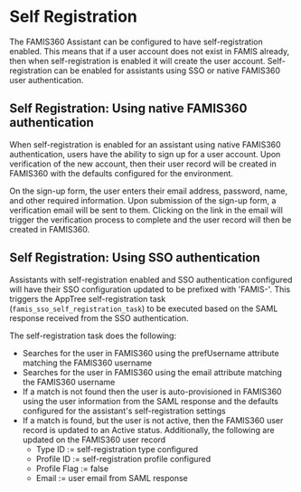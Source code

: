 # Self Registration

The FAMIS360 Assistant can be configured to have self-registration enabled.  This means that if a user account does not exist in FAMIS already, then when self-registration is enabled it will create the user account.  Self-registration can be enabled for assistants using SSO or native FAMIS360 user authentication.

## Self Registration:  Using native FAMIS360 authentication

When self-registration is enabled for an assistant using native FAMIS360 authentication, users have the ability to sign up for a user account.  Upon verification of the new account, then their user record will be created in FAMIS360 with the defaults configured for the environment.

On the sign-up form, the user enters their email address, password, name, and other required information.  Upon submission of the sign-up form, a verification email will be sent to them.  Clicking on the link in the email will trigger the verification process to complete and the user record will then be created in FAMIS360.

## Self Registration: Using SSO authentication

Assistants with self-registration enabled and SSO authentication configured will have their SSO configuration updated to be prefixed with 'FAMIS-'.  This triggers the AppTree self-registration task (`famis_sso_self_registration_task`) to be executed based on the SAML response received from the SSO authentication.

The self-registration task does the following:

* Searches for the user in FAMIS360 using the prefUsername attribute matching the FAMIS360 username
* Searches for the user in FAMIS360 using the email attribute matching the FAMIS360 username
* If a match is not found then the user is auto-provisioned in FAMIS360 using the user information from the SAML response and the defaults configured for the assistant's self-registration settings
* If a match is found, but the user is not active, then the FAMIS360 user record is updated to an Active status.  Additionally, the following are updated on the FAMIS360 user record
  * Type ID := self-registration type configured
  * Profile ID := self-registration profile configured
  * Profile Flag := false
  * Email := user email from SAML response
